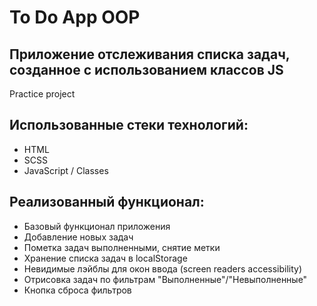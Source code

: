 # To Do App OOP
## Приложение отслеживания списка задач, созданное с использованием классов JS
Practice project

## Использованные стеки технологий:

- HTML
- SCSS
- JavaScript / Classes

## Реализованный функционал:

- Базовый функционал приложения
- Добавление новых задач
- Пометка задач выполненными, снятие метки
- Хранение списка задач в localStorage
- Невидимые лэйблы для окон ввода (screen readers accessibility)
- Отрисовка задач по фильтрам "Выполненные"/"Невыполненные"
- Кнопка сброса фильтров